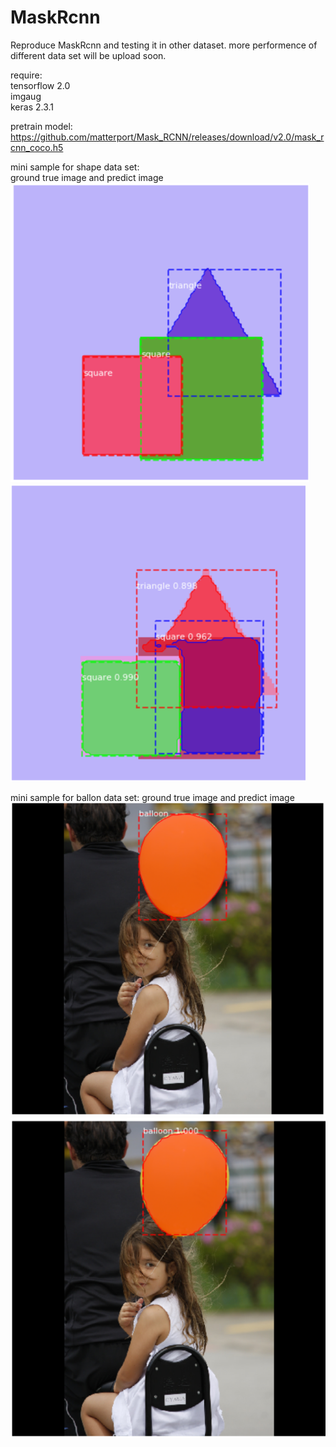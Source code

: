# MaskRcnn
Reproduce MaskRcnn and testing it in other dataset. more performence of different data set will be upload soon.

require:  
tensorflow 2.0  
imgaug  
keras 2.3.1  

pretrain model:
https://github.com/matterport/Mask_RCNN/releases/download/v2.0/mask_rcnn_coco.h5

mini sample for shape data set:  
ground true image  and predict image  
![image](https://github.com/bladesaber/maskrcnn/blob/master/Picture/img1.PNG) 
![image](https://github.com/bladesaber/maskrcnn/blob/master/Picture/img2.PNG) 

mini sample for ballon data set:
ground true image  and predict image
![image](https://github.com/bladesaber/maskrcnn/blob/master/Picture/balloon_gt.PNG) 
![image](https://github.com/bladesaber/maskrcnn/blob/master/Picture/balloon_predict.PNG) 